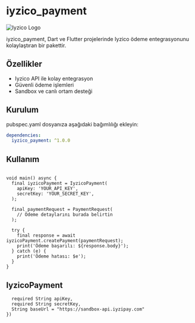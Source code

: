 # iyzico_payment

![Iyzico Logo](https://www.iyzico.com/assets/images/content/logo.svg)

iyzico_payment, Dart ve Flutter projelerinde Iyzico ödeme entegrasyonunu kolaylaştıran bir pakettir.

## Özellikler

- Iyzico API ile kolay entegrasyon
- Güvenli ödeme işlemleri
- Sandbox ve canlı ortam desteği

## Kurulum

pubspec.yaml dosyanıza aşağıdaki bağımlılığı ekleyin:

```yaml
dependencies:
  iyzico_payment: ^1.0.0
```
## Kullanım
```import 'package:iyzico_payment/iyzico_payment.dart';

void main() async {
  final iyzicoPayment = IyzicoPayment(
    apiKey: 'YOUR_API_KEY',
    secretKey: 'YOUR_SECRET_KEY',
  );

  final paymentRequest = PaymentRequest(
    // Ödeme detaylarını burada belirtin
  );

  try {
    final response = await iyzicoPayment.createPayment(paymentRequest);
    print('Ödeme başarılı: ${response.body}');
  } catch (e) {
    print('Ödeme hatası: $e');
  }
}
```

## IyzicoPayment
```IyzicoPayment({
  required String apiKey,
  required String secretKey,
  String baseUrl = "https://sandbox-api.iyzipay.com"
})
